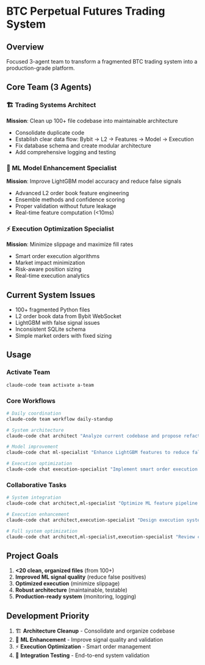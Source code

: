 # BTC Perpetual Futures Trading System

## Overview
Focused 3-agent team to transform a fragmented BTC trading system into a production-grade platform.

## Core Team (3 Agents)

### 🏗️ Trading Systems Architect
**Mission**: Clean up 100+ file codebase into maintainable architecture
- Consolidate duplicate code
- Establish clear data flow: Bybit -> L2 -> Features -> Model -> Execution
- Fix database schema and create modular architecture
- Add comprehensive logging and testing

### 🧠 ML Model Enhancement Specialist  
**Mission**: Improve LightGBM model accuracy and reduce false signals
- Advanced L2 order book feature engineering
- Ensemble methods and confidence scoring
- Proper validation without future leakage
- Real-time feature computation (<10ms)

### ⚡ Execution Optimization Specialist
**Mission**: Minimize slippage and maximize fill rates
- Smart order execution algorithms
- Market impact minimization
- Risk-aware position sizing
- Real-time execution analytics

## Current System Issues
- 100+ fragmented Python files
- L2 order book data from Bybit WebSocket
- LightGBM with false signal issues
- Inconsistent SQLite schema
- Simple market orders with fixed sizing

## Usage

### Activate Team
```bash
claude-code team activate a-team
```

### Core Workflows
```bash
# Daily coordination
claude-code team workflow daily-standup

# System architecture
claude-code chat architect "Analyze current codebase and propose refactoring plan"

# Model improvement
claude-code chat ml-specialist "Enhance LightGBM features to reduce false signals"

# Execution optimization
claude-code chat execution-specialist "Implement smart order execution for Bybit"
```

### Collaborative Tasks
```bash
# System integration
claude-code chat architect,ml-specialist "Optimize ML feature pipeline architecture"

# Execution enhancement
claude-code chat architect,execution-specialist "Design execution system architecture"

# Full system optimization
claude-code chat architect,ml-specialist,execution-specialist "Review complete system performance"
```

## Project Goals
1. **<20 clean, organized files** (from 100+)
2. **Improved ML signal quality** (reduce false positives)
3. **Optimized execution** (minimize slippage)
4. **Robust architecture** (maintainable, testable)
5. **Production-ready system** (monitoring, logging)

## Development Priority
1. 🏗️ **Architecture Cleanup** - Consolidate and organize codebase
2. 🧠 **ML Enhancement** - Improve signal quality and validation
3. ⚡ **Execution Optimization** - Smart order management
4. 🔄 **Integration Testing** - End-to-end system validation
